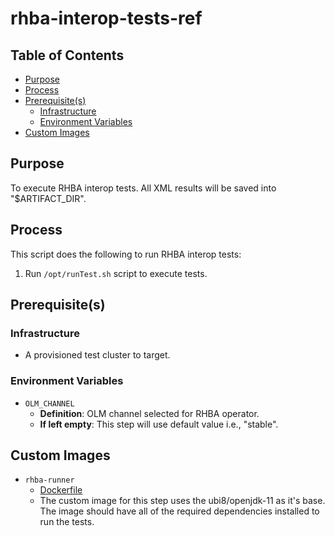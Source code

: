 # rhba-interop-tests-ref<!-- omit from toc -->

## Table of Contents<!-- omit from toc -->
- [Purpose](#purpose)
- [Process](#process)
- [Prerequisite(s)](#prerequisite--s-)
  - [Infrastructure](#infrastructure)
  - [Environment Variables](#environment-variables)
- [Custom Images](#custom-images)

## Purpose

To execute RHBA interop tests. All XML results will be saved into "$ARTIFACT_DIR".

## Process

This script does the following to run RHBA interop tests:
1. Run `/opt/runTest.sh` script to execute tests.

## Prerequisite(s)

### Infrastructure

- A provisioned test cluster to target.

### Environment Variables

- `OLM_CHANNEL`
  - **Definition**: OLM channel selected for RHBA operator.
  - **If left empty**: This step will use default value i.e., "stable".
  
## Custom Images

- `rhba-runner`
  - [Dockerfile](https://github.com/kiegroup/kie-cloud-tests-container/blob/main/Dockerfile)
  - The custom image for this step uses the ubi8/openjdk-11 as it's base. The image should have all of the required dependencies installed to run the tests.